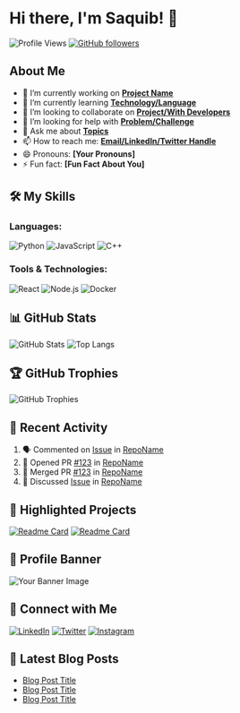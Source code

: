 # Hi there, I'm Saquib! 👋

![Profile Views](https://komarev.com/ghpvc/?username=saquib000&style=flat-square&color=blue) 
[![GitHub followers](https://img.shields.io/github/followers/saquib000?label=Follow&style=social)](https://github.com/saquib000/?tab=followers)

## About Me

- 🔭 I’m currently working on **[Project Name](URL_to_project)**
- 🌱 I’m currently learning **[Technology/Language](URL_to_course_or_resource)**
- 👯 I’m looking to collaborate on **[Project/With Developers](URL_to_project_or_profile)**
- 🤔 I’m looking for help with **[Problem/Challenge](URL_to_relevant_issue)**
- 💬 Ask me about **[Topics](URL_to_topic_resource)**
- 📫 How to reach me: **[Email/LinkedIn/Twitter Handle](URL_to_profile)**
- 😄 Pronouns: **[Your Pronouns]**
- ⚡ Fun fact: **[Fun Fact About You]**

## 🛠️ My Skills

### Languages:
![Python](https://img.shields.io/badge/-Python-3776AB?style=flat&logo=python&logoColor=white) 
![JavaScript](https://img.shields.io/badge/-JavaScript-F7DF1E?style=flat&logo=javascript&logoColor=black) 
![C++](https://img.shields.io/badge/-C++-00599C?style=flat&logo=c%2B%2B&logoColor=white)

### Tools & Technologies:
![React](https://img.shields.io/badge/-React-61DAFB?style=flat&logo=react&logoColor=black) 
![Node.js](https://img.shields.io/badge/-Node.js-339933?style=flat&logo=node.js&logoColor=white) 
![Docker](https://img.shields.io/badge/-Docker-2496ED?style=flat&logo=docker&logoColor=white)

## 📊 GitHub Stats

![GitHub Stats](https://github-readme-stats.vercel.app/api?username=saquib000&show_icons=true&theme=tokyonight)
![Top Langs](https://github-readme-stats.vercel.app/api/top-langs/?username=saquib000&layout=compact&theme=tokyonight)

## 🏆 GitHub Trophies

![GitHub Trophies](https://github-profile-trophy.vercel.app/?username=saquib000&theme=algolia)

## 🚀 Recent Activity

<!--START_SECTION:activity-->
1. 🗣 Commented on [Issue](URL_to_issue) in [RepoName](URL_to_repo)
2. 💪 Opened PR [#123](URL_to_pr) in [RepoName](URL_to_repo)
3. 🎉 Merged PR [#123](URL_to_pr) in [RepoName](URL_to_repo)
4. 💬 Discussed [Issue](URL_to_discussion) in [RepoName](URL_to_repo)
<!--END_SECTION:activity-->

## 🌟 Highlighted Projects

[![Readme Card](https://github-readme-stats.vercel.app/api/pin/?username=yourusername&repo=repository-name&theme=tokyonight)](https://github.com/yourusername/repository-name)
[![Readme Card](https://github-readme-stats.vercel.app/api/pin/?username=yourusername&repo=repository-name&theme=tokyonight)](https://github.com/yourusername/repository-name)

## 🎨 Profile Banner

![Your Banner Image](URL_of_your_image)

## 🔗 Connect with Me

[![LinkedIn](https://img.shields.io/badge/-LinkedIn-0077B5?style=flat&logo=linkedin&logoColor=white)](https://www.linkedin.com/in/yourusername)
[![Twitter](https://img.shields.io/badge/-Twitter-1DA1F2?style=flat&logo=twitter&logoColor=white)](https://twitter.com/yourusername)
[![Instagram](https://img.shields.io/badge/-Instagram-E4405F?style=flat&logo=instagram&logoColor=white)](https://www.instagram.com/yourusername)

## 📧 Latest Blog Posts

<!-- BLOG-POST-LIST:START -->
- [Blog Post Title](URL_to_blog_post)
- [Blog Post Title](URL_to_blog_post)
- [Blog Post Title](URL_to_blog_post)
<!-- BLOG-POST-LIST:END -->

